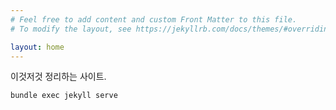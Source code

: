 ```yaml
---
# Feel free to add content and custom Front Matter to this file.
# To modify the layout, see https://jekyllrb.com/docs/themes/#overriding-theme-defaults

layout: home
---
```

이것저것 정리하는 사이트.

```bash
bundle exec jekyll serve
```
